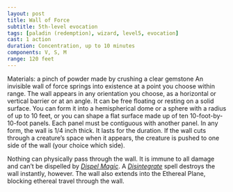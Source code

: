 ```yaml
---
layout: post
title: Wall of Force
subtitle: 5th-level evocation
tags: [paladin (redemption), wizard, level5, evocation]
cast: 1 action
duration: Concentration, up to 10 minutes
components: V, S, M
range: 120 feet
---
```

Materials: a pinch of powder made by crushing a clear gemstone
An invisible wall of force springs into existence at a point you choose within range. The wall appears in any orientation you choose, as a horizontal or vertical barrier or at an angle. It can be free floating or resting on a solid surface. You can form it into a hemispherical dome or a sphere with a radius of up to 10 feet, or you can shape a flat surface made up of ten 10-foot-by-10-foot panels. Each panel must be contiguous with another panel. In any form, the wall is 1/4 inch thick. It lasts for the duration. If the wall cuts through a creature’s space when it appears, the creature is pushed to one side of the wall (your choice which side).

Nothing can physically pass through the wall. It is immune to all damage and can’t be dispelled by *[Dispel Magic](dispel-magic)*. A *[Disintegrate](disintegrate)* spell destroys the wall instantly, however. The wall also extends into the Ethereal Plane, blocking ethereal travel through the wall.